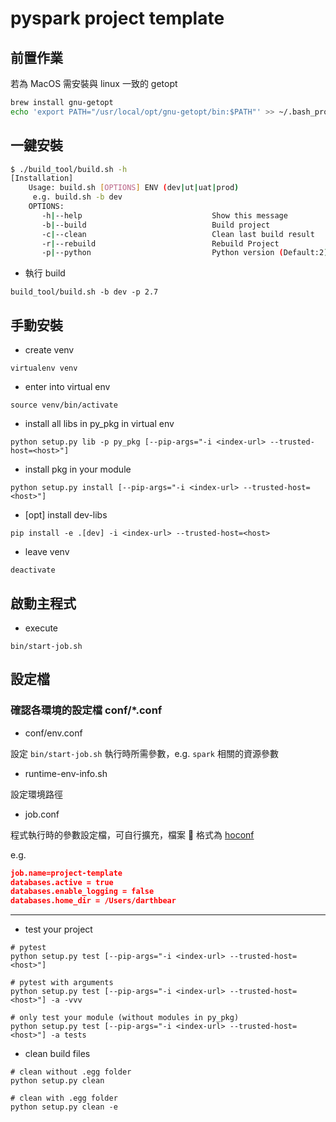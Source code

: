 # pyspark project template

## 前置作業

若為 MacOS 需安裝與 linux 一致的 getopt

```bash
brew install gnu-getopt
echo 'export PATH="/usr/local/opt/gnu-getopt/bin:$PATH"' >> ~/.bash_profile
```

## 一鍵安裝

```sh
$ ./build_tool/build.sh -h
[Installation]
    Usage: build.sh [OPTIONS] ENV (dev|ut|uat|prod)
     e.g. build.sh -b dev
    OPTIONS:
       -h|--help                             Show this message
       -b|--build                            Build project
       -c|--clean                            Clean last build result
       -r|--rebuild                          Rebuild Project
       -p|--python                           Python version (Default:2) e.g. --python 2.7
```

- 執行 build

```
build_tool/build.sh -b dev -p 2.7
```

## 手動安裝

- create venv

```
virtualenv venv
```

- enter into virtual env

```
source venv/bin/activate
```

- install all libs in py_pkg in virtual env

```
python setup.py lib -p py_pkg [--pip-args="-i <index-url> --trusted-host=<host>"]
```

- install pkg in your module

```
python setup.py install [--pip-args="-i <index-url> --trusted-host=<host>"]
```

- [opt] install dev-libs
```
pip install -e .[dev] -i <index-url> --trusted-host=<host>
```

- leave venv

```
deactivate
```

## 啟動主程式

- execute

```
bin/start-job.sh
```

## 設定檔

### 確認各環境的設定檔 conf/\*.conf

- conf/env.conf

設定 `bin/start-job.sh` 執行時所需參數，e.g. `spark` 相關的資源參數

- runtime-env-info.sh

設定環境路徑

- job.conf

程式執行時的參數設定檔，可自行擴充，檔案  格式為 [hoconf](https://github.com/chimpler/pyhocon)

e.g.

```json
job.name=project-template
databases.active = true
databases.enable_logging = false
databases.home_dir = /Users/darthbear
```

---

- test your project

```
# pytest
python setup.py test [--pip-args="-i <index-url> --trusted-host=<host>"]

# pytest with arguments
python setup.py test [--pip-args="-i <index-url> --trusted-host=<host>"] -a -vvv

# only test your module (without modules in py_pkg)
python setup.py test [--pip-args="-i <index-url> --trusted-host=<host>"] -a tests
```

- clean build files

```
# clean without .egg folder
python setup.py clean

# clean with .egg folder
python setup.py clean -e
```
